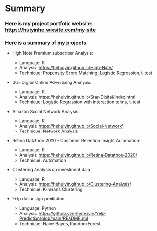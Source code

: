 # Summary

### Here is my project portfolio website: https://huiyinhe.wixsite.com/my-site

### Here is a summary of my projects: 

* High Note Premium subscriber Analysis:
  + Language: R
  + Analysis: https://hehuiyin.github.io/High-Note/
  + Technique: Propensity Score Matching, Logistic Regression, t-test

* Star Digital Online Advertising Analysis:
  + Language: R
  + Analysis: https://hehuiyin.github.io/Star-Digital/index.html
  + Technique: Logistic Regression with interaction terms, t-test

* Amazon Social Network Analysis:
  + Language: R
  + Analysis: https://hehuiyin.github.io/Social-Network/
  + Technique: Network Analysis

* Retina Datathon 2020 - Customer Retention Insight Automation:
  + Language: R
  + Analysis: https://hehuiyin.github.io/Retina-Datathon-2020/
  + Technique: Automation 

* Clustering Analysis on investment data
  + Language: R
  + Analysis: https://hehuiyin.github.io/Clustering-Analysis/
  + Technique: K-means Clustering 

* Yelp dollar sign prediction
  + Language: Python 
  + Analysis: https://github.com/hehuiyin/Yelp-Prediction/blob/main/README.md
  + Technique: Naive Bayes, Random Forest 
